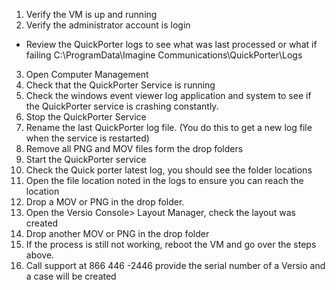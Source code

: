 1. Verify the VM is up and running
2.  Verify the administrator account is login
- Review the QuickPorter logs to see what was last processed or what if failing C:\ProgramData\Imagine Communications\QuickPorter\Logs
3.  Open Computer Management
4.  Check that the QuickPorter Service is running
5. Check the windows event viewer log application and system to see if the QuickPorter service is crashing constantly.
6. Stop the QuickPorter Service
7. Rename the last QuickPorter log file. (You do this to get a new log file when the service is restarted)
8. Remove all PNG and MOV files form the drop folders
9. Start the QuickPorter service
10. Check the Quick porter latest log, you should see the folder locations
11. Open the file location noted in the logs to ensure you can reach the location
12. Drop a MOV or PNG in the drop folder.
13. Open the Versio Console> Layout Manager, check the layout was created
14. Drop another MOV or PNG in the drop folder
15. If the process is still not working, reboot the VM and go over the steps above.
16. Call support at 866 446 -2446 provide the serial number of a Versio and a case will be created